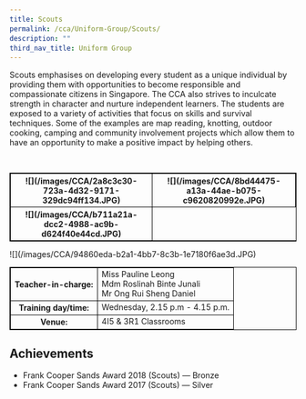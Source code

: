 ```yaml
---
title: Scouts
permalink: /cca/Uniform-Group/Scouts/
description: ""
third_nav_title: Uniform Group
---
```

<style>
table {
  border-collapse: collapse;
  border: 1px solid black;
} 

th,td {
  border: 1px solid black;
}
table.c {
  table-layout: auto;
  width: 100%;  
}
	</style>
Scouts emphasises on developing every student as a unique individual by providing them with opportunities to become responsible and compassionate citizens in Singapore. The CCA also strives to inculcate strength in character and nurture independent learners. The students are exposed to a variety of activities that focus on skills and survival techniques. Some of the examples are map reading, knotting, outdoor cooking, camping and community involvement projects which allow them to have an opportunity to make a positive impact by helping others.


<br><table class="c">
  <tbody><tr>
		<th>![](/images/CCA/2a8c3c30-723a-4d32-9171-329dc94ff134.JPG)</th>
		<th>![](/images/CCA/8bd44475-a13a-44ae-b075-c9620820992e.JPG)</th>
		  </tr><tr>
								<th>![](/images/CCA/b711a21a-dcc2-4988-ac9b-d624f40e44cd.JPG)</th></tr></tbody></table>
		![](/images/CCA/94860eda-b2a1-4bb7-8c3b-1e7180f6ae3d.JPG)

				
		

<table class="c">
  <tbody><tr>
    <th>Teacher-in-charge:</th>
    <td>Miss Pauline Leong<br>Mdm Roslinah Binte Junali <br> Mr Ong Rui Sheng Daniel</td>
  </tr>
  <tr>
    <th>Training day/time:</th>
    <td>Wednesday, 2.15 p.m - 4.15 p.m.</td>
  </tr>
  <tr>
    <th>Venue:</th>
    <td>4I5 &amp; 3R1 Classrooms</td>
  </tr>	
</tbody></table>



Achievements
------------

*   Frank Cooper Sands Award 2018 (Scouts) — Bronze
*   Frank Cooper Sands Award 2017 (Scouts) — Silver